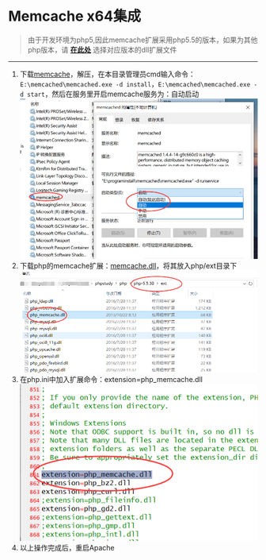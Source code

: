 #  Memcache x64集成  #

> 由于开发环境为php5,因此memcache扩展采用php5.5的版本，如果为其他php版本，请 [**在此处**](http://pecl.php.net/package/memcache/3.0.8/windows) 选择对应版本的dll扩展文件

----------


1. 下载[memcache](../res/file/memcached-win64-1.4.4-14.zip)，解压，在本目录管理员cmd输入命令：`E:\memcached\memcached.exe -d install`，`E:\memcached\memcached.exe -d start`，然后在服务里开启memcache服务为：自动启动  ![](../res/img/memcache.png)
2. 下载php的memcache扩展：[memcache.dll](../res/file/php_memcache-3.0.8-5.5-ts-vc11-x86.zip)，将其放入php/ext目录下 ![](../res/img/memcache_php.png)
3. 在php.ini中加入扩展命令：extension=php_memcache.dll ![](../res/img/memcache_ini.png)
4. 以上操作完成后，重启Apache